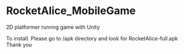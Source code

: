 # RocketAlice_MobileGame  
2D platformer runnng game with Unity  
  
To install. Please go to /apk directory and look for RocketAlice-full.apk  
Thank you
